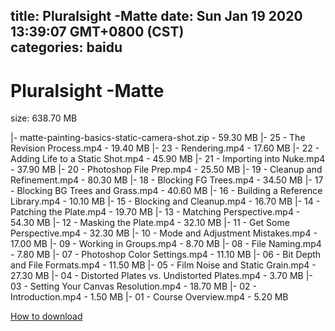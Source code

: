 
title: Pluralsight -Matte
date: Sun Jan 19 2020 13:39:07 GMT+0800 (CST)    
categories: baidu
---

# Pluralsight -Matte
size: 638.70 MB
 
 
|- matte-painting-basics-static-camera-shot.zip - 59.30 MB
|- 25 - The Revision Process.mp4 - 19.40 MB
|- 23 - Rendering.mp4 - 17.60 MB
|- 22 - Adding Life to a Static Shot.mp4 - 45.90 MB
|- 21 - Importing into Nuke.mp4 - 37.90 MB
|- 20 - Photoshop File Prep.mp4 - 25.50 MB
|- 19 - Cleanup and Refinement.mp4 - 80.30 MB
|- 18 - Blocking FG Trees.mp4 - 34.50 MB
|- 17 - Blocking BG Trees and Grass.mp4 - 40.60 MB
|- 16 - Building a Reference Library.mp4 - 10.10 MB
|- 15 - Blocking and Cleanup.mp4 - 16.70 MB
|- 14 - Patching the Plate.mp4 - 19.70 MB
|- 13 - Matching Perspective.mp4 - 54.30 MB
|- 12 - Masking the Plate.mp4 - 32.10 MB
|- 11 - Get Some Perspective.mp4 - 32.30 MB
|- 10 - Mode and Adjustment Mistakes.mp4 - 17.00 MB
|- 09 - Working in Groups.mp4 - 8.70 MB
|- 08 - File Naming.mp4 - 7.80 MB
|- 07 - Photoshop Color Settings.mp4 - 11.10 MB
|- 06 - Bit Depth and File Formats.mp4 - 11.50 MB
|- 05 - Film Noise and Static Grain.mp4 - 27.30 MB
|- 04 - Distorted Plates vs. Undistorted Plates.mp4 - 3.70 MB
|- 03 - Setting Your Canvas Resolution.mp4 - 18.70 MB
|- 02 - Introduction.mp4 - 1.50 MB
|- 01 - Course Overview.mp4 - 5.20 MB

[How to download](https://bpcam.bemobtrk.com/go/2ceec3aa-1ca2-46d6-b9ff-aaa5c184517c?jno=4917)